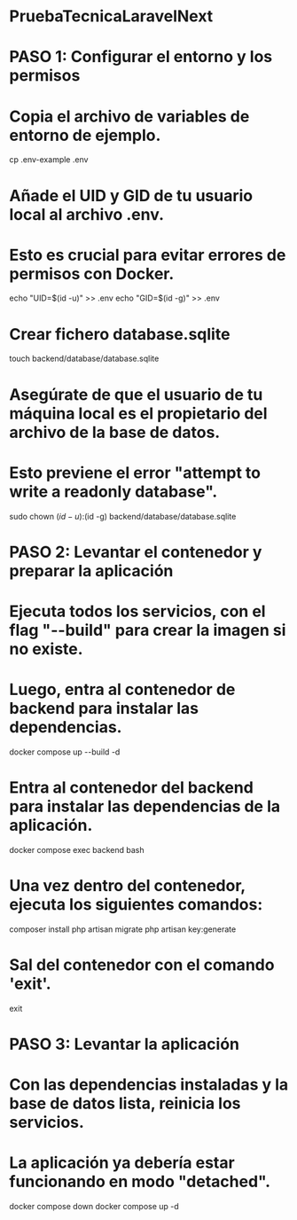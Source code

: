 # PruebaTecnicaLaravelNext

# PASO 1: Configurar el entorno y los permisos

# Copia el archivo de variables de entorno de ejemplo.
cp .env-example .env

# Añade el UID y GID de tu usuario local al archivo .env.
# Esto es crucial para evitar errores de permisos con Docker.
echo "UID=$(id -u)" >> .env
echo "GID=$(id -g)" >> .env

# Crear fichero database.sqlite

touch backend/database/database.sqlite

# Asegúrate de que el usuario de tu máquina local es el propietario del archivo de la base de datos.
# Esto previene el error "attempt to write a readonly database".
sudo chown $(id -u):$(id -g) backend/database/database.sqlite


# PASO 2: Levantar el contenedor y preparar la aplicación

# Ejecuta todos los servicios, con el flag "--build" para crear la imagen si no existe.
# Luego, entra al contenedor de backend para instalar las dependencias.
docker compose up --build -d

# Entra al contenedor del backend para instalar las dependencias de la aplicación.
docker compose exec backend bash

# Una vez dentro del contenedor, ejecuta los siguientes comandos:
composer install
php artisan migrate
php artisan key:generate

# Sal del contenedor con el comando 'exit'.
exit


# PASO 3: Levantar la aplicación

# Con las dependencias instaladas y la base de datos lista, reinicia los servicios.
# La aplicación ya debería estar funcionando en modo "detached".
docker compose down
docker compose up -d
